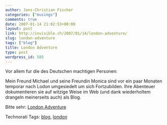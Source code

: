 ```yaml
---
author: Jens-Christian Fischer
categories: ["musings"]
comments: true
date: 2007-01-14 21:02:53+00:00
layout: post
link: http://invisible.ch/2007/01/14/london-adventure/
slug: london-adventure
tags: ["blog"]
title: London Adventure
type: post
wordpress_id: 585
---
```


Vor allem fur die des Deutschen machtigen Personen:

Mein Freund Michael und seine Freundin Monica sind vor ein paar Monaten temporar nach Lodon umgesiedelt um sich Fortzubilden. Ihre Abenteuer dokumentieren sie auf witzige Weise im Web (und dank wiederholtem drangeln meinerseits auch) als Blog.

Bitte sehr: [London Adventure][1]

[1]: http://michael.zogg.net/blog/blog.html


Technorati Tags: [blog](http://www.technorati.com/tag/blog), [london](http://www.technorati.com/tag/london)
